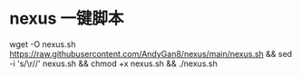 # nexus 一键脚本

wget -O nexus.sh https://raw.githubusercontent.com/AndyGan8/nexus/main/nexus.sh && sed -i 's/\r//' nexus.sh && chmod +x nexus.sh && ./nexus.sh
